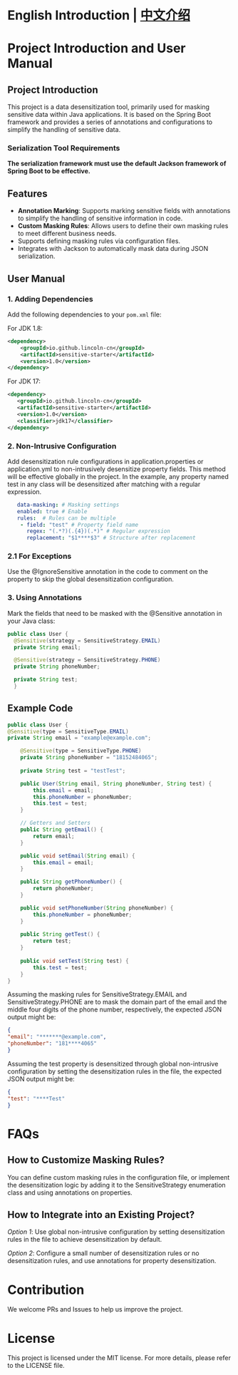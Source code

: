 # English Introduction | [中文介绍](./README.md)
# Project Introduction and User Manual

## Project Introduction

This project is a data desensitization tool, primarily used for masking sensitive data within Java applications. It is based on the Spring Boot framework and provides a series of annotations and configurations to simplify the handling of sensitive data.

### Serialization Tool Requirements
**The serialization framework must use the default Jackson framework of Spring Boot to be effective.**

## Features

- **Annotation Marking**: Supports marking sensitive fields with annotations to simplify the handling of sensitive information in code.
- **Custom Masking Rules**: Allows users to define their own masking rules to meet different business needs.
- Supports defining masking rules via configuration files.
- Integrates with Jackson to automatically mask data during JSON serialization.

## User Manual

### 1. Adding Dependencies

Add the following dependencies to your `pom.xml` file:

For JDK 1.8:
```xml
<dependency>
    <groupId>io.github.lincoln-cn</groupId>
    <artifactId>sensitive-starter</artifactId>
    <version>1.0</version>
</dependency>
```
For JDK 17:
```xml
<dependency>
   <groupId>io.github.lincoln-cn</groupId>
   <artifactId>sensitive-starter</artifactId>
   <version>1.0</version>
   <classifier>jdk17</classifier>
</dependency>
```
### 2. Non-Intrusive Configuration
   Add desensitization rule configurations in application.properties or application.yml to non-intrusively desensitize property fields. This method will be effective globally in the project.
   In the example, any property named test in any class will be desensitized after matching with a regular expression.
```yaml
   data-masking: # Masking settings
   enabled: true # Enable
   rules:  # Rules can be multiple
    - field: "test" # Property field name
      regex: "(.*?)(.{4})(.*)" # Regular expression
      replacement: "$1****$3" # Structure after replacement
```
### 2.1 For Exceptions
Use the @IgnoreSensitive annotation in the code to comment on the property to skip the global desensitization configuration.

### 3. Using Annotations
 Mark the fields that need to be masked with the @Sensitive annotation in your Java class:
 ```java
public class User {
   @Sensitive(strategy = SensitiveStrategy.EMAIL)
   private String email;

   @Sensitive(strategy = SensitiveStrategy.PHONE)
   private String phoneNumber;

   private String test;
   }
```
## Example Code
```java
public class User {
@Sensitive(type = SensitiveType.EMAIL)
private String email = "example@example.com";

    @Sensitive(type = SensitiveType.PHONE)
    private String phoneNumber = "18152484065";
    
    private String test = "testTest";

    public User(String email, String phoneNumber, String test) {
        this.email = email;
        this.phoneNumber = phoneNumber;
        this.test = test;
    }

    // Getters and Setters
    public String getEmail() {
        return email;
    }

    public void setEmail(String email) {
        this.email = email;
    }

    public String getPhoneNumber() {
        return phoneNumber;
    }

    public void setPhoneNumber(String phoneNumber) {
        this.phoneNumber = phoneNumber;
    }
    
    public String getTest() {
        return test;
    }
    
    public void setTest(String test) {
        this.test = test;
    }
}
```
Assuming the masking rules for SensitiveStrategy.EMAIL and SensitiveStrategy.PHONE are to mask the domain part of the email and the middle four digits of the phone number, respectively, the expected JSON output might be:
```JSON
{
"email": "*******@example.com",
"phoneNumber": "181****4065"
}
```
Assuming the test property is desensitized through global non-intrusive configuration by setting the desensitization rules in the file, the expected JSON output might be:
```JSON
{
"test": "****Test"
}
```
# FAQs
## How to Customize Masking Rules?
You can define custom masking rules in the configuration file, or implement the desensitization logic by adding it to the SensitiveStrategy enumeration class and using annotations on properties.
## How to Integrate into an Existing Project?
*Option 1*: Use global non-intrusive configuration by setting desensitization rules in the file to achieve desensitization by default.

*Option 2*: Configure a small number of desensitization rules or no desensitization rules, and use annotations for property desensitization.
# Contribution
We welcome PRs and Issues to help us improve the project.
# License
This project is licensed under the MIT license. For more details, please refer to the LICENSE file.
